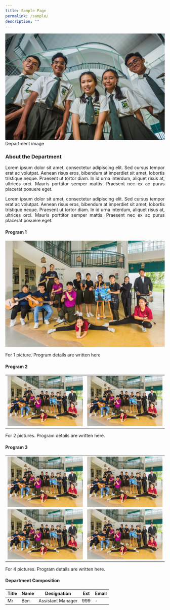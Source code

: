 ```yaml
---
title: Sample Page
permalink: /sample/
description: ""
---
```

![](/images/WIP/140.jpg) Department image
<h3>About the Department</h3>
<div align="justify">
<p>Lorem ipsum dolor sit amet, consectetur adipiscing elit. Sed cursus tempor erat ac volutpat. Aenean risus eros, bibendum at imperdiet sit amet, lobortis tristique neque. Praesent ut tortor diam. In id urna interdum, aliquet risus at, ultrices orci. Mauris porttitor semper mattis. Praesent nec ex ac purus placerat posuere eget.
</p>
<p>Lorem ipsum dolor sit amet, consectetur adipiscing elit. Sed cursus tempor erat ac volutpat. Aenean risus eros, bibendum at imperdiet sit amet, lobortis tristique neque. Praesent ut tortor diam. In id urna interdum, aliquet risus at, ultrices orci. Mauris porttitor semper mattis. Praesent nec ex ac purus placerat posuere eget.
</p>
<h4>Program 1</h4>
<img src="/images/WIP/021.jpg">
<p>For 1 picture. Program details are written here</p>
	<h4>Program 2</h4>
	<table><tbody><tr>
		<td><img src="/images/WIP/021.jpg"></td><td><img src="/images/WIP/021.jpg"></td>
		</tr>
	</tbody></table>
	<p>For 2 pictures. Program details are written here.</p>
	<h4>Program 3</h4>
<table><tbody><tr>
	<td><img src="/images/WIP/021.jpg"></td><td><img src="/images/WIP/021.jpg"></td>
		</tr><tr>
			<td><img src="/images/WIP/021.jpg"></td><td><img src="/images/WIP/021.jpg"></td>
		</tr>
		
</tbody></table>
<p>For 4 pictures. Program details are written here.</p>

</div>

#### Department Composition

| Title| Name|Designation| Ext|Email|
| -------- | -------- | -------- |-|-|
| Mr     | Ben     | Assistant Manager |999|-
